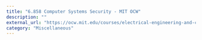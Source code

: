 ```yaml
---
title: "6.858 Computer Systems Security - MIT OCW"
description: ""
external_url: "https://ocw.mit.edu/courses/electrical-engineering-and-computer-science/6-858-computer-systems-security-fall-2014/video_galleries/video-lectures/"
category: "Miscellaneous"
---
```

